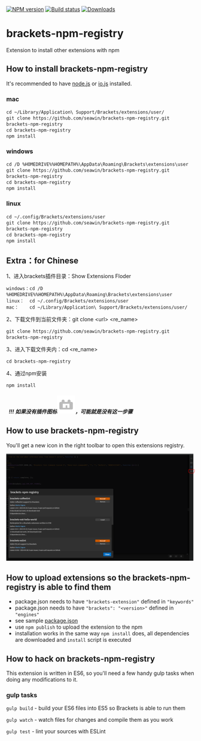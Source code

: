 [![NPM version][npm-image]][npm-url]
[![Build status][travis-image]][travis-url]
[![Downloads][downloads-image]][downloads-url]

# brackets-npm-registry

Extension to install other extensions with npm

## How to install brackets-npm-registry

It's recommended to have [node.js](https://nodejs.org/) or [io.js](https://iojs.org/) installed.

### mac

```
cd ~/Library/Application\ Support/Brackets/extensions/user/
git clone https://github.com/seawin/brackets-npm-registry.git brackets-npm-registry
cd brackets-npm-registry
npm install
```

### windows

```
cd /D %HOMEDRIVE%%HOMEPATH%\AppData\Roaming\Brackets\extensions\user
git clone https://github.com/seawin/brackets-npm-registry.git brackets-npm-registry
cd brackets-npm-registry
npm install
```

### linux

```
cd ~/.config/Brackets/extensions/user
git clone https://github.com/seawin/brackets-npm-registry.git brackets-npm-registry
cd brackets-npm-registry
npm install
```
## Extra：for Chinese

1、进入brackets插件目录：Show Extensions Floder

```
windows：cd /D %HOMEDRIVE%%HOMEPATH%\AppData\Roaming\Brackets\extensions\user
linux：	cd ~/.config/Brackets/extensions/user
mac：	cd ~/Library/Application\ Support/Brackets/extensions/user/
```

2、下载文件到当前文件夹：git clone \<url> \<re_name>

	git clone https://github.com/seawin/brackets-npm-registry.git brackets-npm-registry
  
3、进入下载文件夹内：cd \<re_name>

	cd brackets-npm-registry
  
4、通过npm安装

	npm install
  
 #####   !!! 如果没有插件图标![icon.svg](icon.svg)，可能就是没有这一步骤


## How to use brackets-npm-registry

You'll get a new icon in the right toolbar to open this extensions registry.

![how-to-use.png](how-to-use.png)

## How to upload extensions so the brackets-npm-registry is able to find them

- package.json needs to have `"brackets-extension"` defined in `"keywords"`
- package.json needs to have `"brackets": "<version>"` defined in `"engines"`
- see sample [package.json](https://github.com/zaggino/brackets-es6-hello-world/blob/master/package.json)
- use `npm publish` to upload the extension to the npm
- installation works in the same way `npm install` does, all dependencies are downloaded and `install` script is executed

## How to hack on brackets-npm-registry

This extension is written in ES6, so you'll need a few handy gulp tasks when doing any modifications to it.

### gulp tasks

`gulp build` - build your ES6 files into ES5 so Brackets is able to run them

`gulp watch` - watch files for changes and compile them as you work

`gulp test` - lint your sources with ESLint

[npm-image]: https://img.shields.io/npm/v/brackets-npm-registry.svg?style=flat-square
[npm-url]: https://npmjs.org/package/brackets-npm-registry
[travis-image]: https://img.shields.io/travis/zaggino/brackets-npm-registry/master.svg?style=flat-square
[travis-url]: https://travis-ci.org/zaggino/brackets-npm-registry
[downloads-image]: http://img.shields.io/npm/dm/brackets-npm-registry.svg?style=flat-square
[downloads-url]: https://npmjs.org/package/brackets-npm-registry
